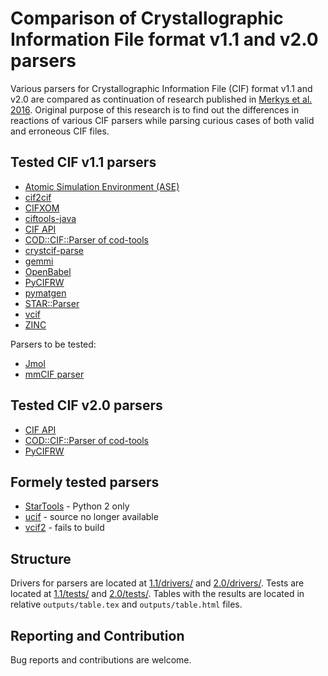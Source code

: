 Comparison of Crystallographic Information File format v1.1 and v2.0 parsers
============================================================================

Various parsers for Crystallographic Information File (CIF) format v1.1
and v2.0 are compared as continuation of research published in
[Merkys et al. 2016](http://scripts.iucr.org/cgi-bin/paper?po5052).
Original purpose of this research is to find out the differences in
reactions of various CIF parsers while parsing curious cases of both
valid and erroneous CIF files.

Tested CIF v1.1 parsers
-----------------------

* [Atomic Simulation Environment (ASE)](http://wiki.fysik.dtu.dk/ase)
* [cif2cif](https://doi.org/10.1107/S0021889896006371)
* [CIFXOM](https://journals.iucr.org/j/issues/2011/03/00/he5526/index.html)
* [ciftools-java](https://github.com/rcsb/ciftools-java)
* [CIF API](https://github.com/COMCIFS/cif_api)
* [COD::CIF::Parser of cod-tools](http://wiki.crystallography.net/cod-tools/)
* [crystcif-parse](https://github.com/stur86/crystcif-parse)
* [gemmi](https://github.com/project-gemmi/gemmi.git)
* [OpenBabel](https://github.com/openbabel/openbabel)
* [PyCIFRW](https://bitbucket.org/jamesrhester/pycifrw/)
* [pymatgen](https://pymatgen.org)
* [STAR::Parser](http://pdb.sdsc.edu/STAR/index.html)
* [vcif](http://www.iucr.org/resources/cif/software/archived/vcif-1.2)
* [ZINC](http://www.iucr.org/__data/iucr/cif/software/zinc/doc/zinc-paper.pdf)

Parsers to be tested:

* [Jmol](https://jmol.sourceforge.net)
* [mmCIF parser](https://github.com/gjbekker/cif-parsers)

Tested CIF v2.0 parsers
-----------------------

* [CIF API](https://github.com/COMCIFS/cif_api)
* [COD::CIF::Parser of cod-tools](http://wiki.crystallography.net/cod-tools/)
* [PyCIFRW](https://bitbucket.org/jamesrhester/pycifrw/)

Formely tested parsers
----------------------

* [StarTools](https://www.globalphasing.com/startools/) - Python 2 only
* [ucif](https://doi.org/10.1107/S0021889811041161) - source no longer available
* [vcif2](http://www.iucr.org/resources/cif/software/archived/vcif-1.2) - fails to build

Structure
---------

Drivers for parsers are located at [1.1/drivers/](1.1/drivers/) and [2.0/drivers/](2.0/drivers/).
Tests are located at [1.1/tests/](1.1/tests/) and [2.0/tests/](2.0/tests/).
Tables with the results are located in relative ``outputs/table.tex`` and ``outputs/table.html`` files.

Reporting and Contribution
--------------------------

Bug reports and contributions are welcome.

